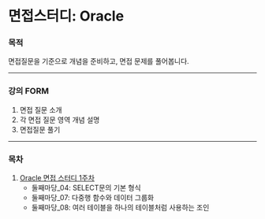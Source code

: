 # 면접스터디: Oracle

### 목적

면접질문을 기준으로 개념을 준비하고, 면접 문제를 풀어봅니다.

---

### 강의 FORM

1. 면접 질문 소개
2. 각 면접 질문 영역 개념 설명
3. 면접질문 풀기

---

### 목차

1. [Oracle 면접 스터디 1주차](./기술스택_Oracle_1주차.md)
   - 둘째마당_04: SELECT문의 기본 형식
   - 둘째마당_07: 다중행 함수와 데이터 그룹화
   - 둘째마당_08: 여러 테이블을 하나의 테이블처럼 사용하는 조인